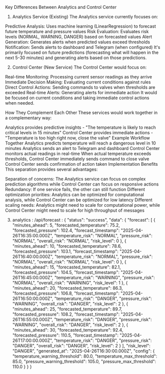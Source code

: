 Key Differences Between Analytics and Control Center
1. Analytics Service (Existing)
The Analytics service currently focuses on:

Predictive Analysis: Uses machine learning (LinearRegression) to forecast future temperature and pressure values
Risk Evaluation: Evaluates risk levels (NORMAL, WARNING, DANGER) based on forecasted values
Alert Generation: Generates alerts when predicted values exceed thresholds
Notification: Sends alerts to dashboard and Telegram (when configured)
It's primarily focused on future predictions (forecasting what will happen in the next 5-30 minutes) and generating alerts based on those predictions.

2. Control Center (New Service)
The Control Center would focus on:

Real-time Monitoring: Processing current sensor readings as they arrive
Immediate Decision Making: Evaluating current conditions against rules
Direct Control Actions: Sending commands to valves when thresholds are exceeded
Real-time Alerts: Generating alerts for immediate action
It would be focused on current conditions and taking immediate control actions when needed.

How They Complement Each Other
These services would work together in a complementary way:

Analytics provides predictive insights - "The temperature is likely to reach critical levels in 15 minutes"
Control Center provides immediate actions - "Temperature is too high right now, close the valve"
Example Workflow Together
Analytics predicts temperature will reach a dangerous level in 10 minutes
Analytics sends an alert to Telegram and dashboard
Control Center monitors actual readings in real-time
When actual temperature exceeds thresholds, Control Center immediately sends command to close valve
Control Center sends confirmation of action taken
Implementation Benefits
This separation provides several advantages:

Separation of concerns: The Analytics service can focus on complex prediction algorithms while Control Center can focus on responsive actions
Redundancy: If one service fails, the other can still function
Different optimization priorities: Analytics can be optimized for computational analysis, while Control Center can be optimized for low latency
Different scaling needs: Analytics might need to scale for computational power, while Control Center might need to scale for high throughput of messages



3. analytics : 
/api/forecast : 
{
  "status": "success",
  "data": {
    "forecast": [
      {
        "minutes_ahead": 5,
        "forecasted_temperature": 75.2,
        "forecasted_pressure": 102.4,
        "forecast_timestamp": "2025-04-26T16:35:00.000Z",
        "temperature_risk": "NORMAL",
        "pressure_risk": "NORMAL",
        "overall_risk": "NORMAL",
        "risk_level": 0
      },
      {
        "minutes_ahead": 10,
        "forecasted_temperature": 78.6,
        "forecasted_pressure": 103.1,
        "forecast_timestamp": "2025-04-26T16:40:00.000Z",
        "temperature_risk": "NORMAL",
        "pressure_risk": "NORMAL",
        "overall_risk": "NORMAL",
        "risk_level": 0
      },
      {
        "minutes_ahead": 15,
        "forecasted_temperature": 82.1,
        "forecasted_pressure": 104.5,
        "forecast_timestamp": "2025-04-26T16:45:00.000Z",
        "temperature_risk": "WARNING",
        "pressure_risk": "NORMAL",
        "overall_risk": "WARNING",
        "risk_level": 1
      },
      {
        "minutes_ahead": 20,
        "forecasted_temperature": 86.3,
        "forecasted_pressure": 106.8,
        "forecast_timestamp": "2025-04-26T16:50:00.000Z",
        "temperature_risk": "DANGER",
        "pressure_risk": "WARNING",
        "overall_risk": "DANGER",
        "risk_level": 2
      },
      {
        "minutes_ahead": 25,
        "forecasted_temperature": 89.7,
        "forecasted_pressure": 108.2,
        "forecast_timestamp": "2025-04-26T16:55:00.000Z",
        "temperature_risk": "DANGER",
        "pressure_risk": "WARNING",
        "overall_risk": "DANGER",
        "risk_level": 2
      },
      {
        "minutes_ahead": 30,
        "forecasted_temperature": 92.4,
        "forecasted_pressure": 110.5,
        "forecast_timestamp": "2025-04-26T17:00:00.000Z",
        "temperature_risk": "DANGER",
        "pressure_risk": "DANGER",
        "overall_risk": "DANGER",
        "risk_level": 2
      }
    ],
    "risk_level": "DANGER",
    "generated_at": "2025-04-26T16:30:00.000Z",
    "config": {
      "temperature_warning_threshold": 80.0,
      "temperature_max_threshold": 85.0,
      "pressure_warning_threshold": 105.0,
      "pressure_max_threshold": 110.0
    }
  }
}



